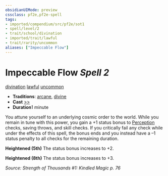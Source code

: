 ```yaml
---
obsidianUIMode: preview
cssclass: pf2e,pf2e-spell
tags:
- imported/compendium/src/pf2e/sot1
- spell/level/2
- trait/school/divination
- imported/trait/lawful
- trait/rarity/uncommon
aliases: ["Impeccable Flow"]
---
```

# Impeccable Flow *Spell 2*   
[divination](divination.md)  [lawful](lawful.md)  [uncommon](uncommon.md)  

- **Traditions**: [arcane](arcane.md), [divine](divine.md)
- **Cast** [>>](chapter-9-playing-the-game.md#Actions "Two-Action") 
- **Duration**1 minute

You attune yourself to an underlying cosmic order to the world. While you remain in tune with this power, you gain a +1 status bonus to [Perception](../skills.md#Perception) checks, saving throws, and skill checks. If you critically fail any check while under the effects of this spell, the bonus ends and you instead have a –1 status penalty to all checks for the remaining duration.

**Heightened (5th)** The status bonus increases to +2.

**Heightened (8th)** The status bonus increases to +3.

*Source: Strength of Thousands #1: Kindled Magic p. 76*